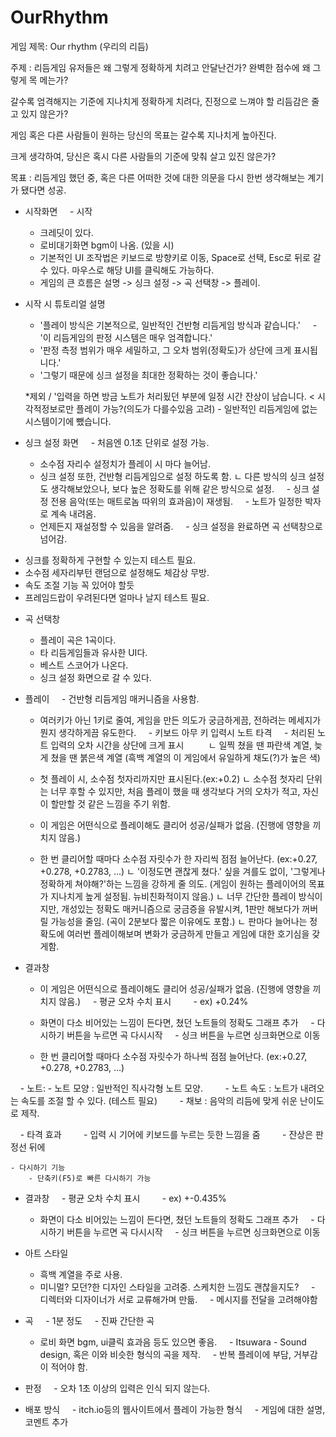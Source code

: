 # OurRhythm

게임 제목: Our rhythm (우리의 리듬)

주제 : 
리듬게임 유저들은 왜 그렇게 정확하게 치려고 안달난건가? 완벽한 점수에 왜 그렇게 목 메는가?

갈수록 엄격해지는 기준에 지나치게 정확하게 치려다, 진정으로 느껴야 할 리듬감은 줄고 있지 않은가?

게임 혹은 다른 사람들이 원하는 당신의 목표는 갈수록 지나치게 높아진다.

크게 생각하여, 당신은 혹시 다른 사람들의 기준에 맞춰 살고 있진 않은가?


목표 : 
리듬게임 했던 중, 혹은 다른 어떠한 것에 대한 의문을 다시 한번 생각해보는 계기가 됐다면 성공.


- 시작화면
    - 시작
    - 크레딧이 있다.
    - 로비대기화면 bgm이 나옴. (있을 시)
    - 기본적인 UI 조작법은 키보드로 방향키로 이동, Space로 선택, Esc로 뒤로 갈 수 있다. 마우스로 해당 UI를 클릭해도 가능하다.
    - 게임의 큰 흐름은 설명 -> 싱크 설정 -> 곡 선택창 -> 플레이.


- 시작 시 튜토리얼 설명
    - '플레이 방식은 기본적으로, 일반적인 건반형 리듬게임 방식과 같습니다.'
    - '이 리듬게임의 판정 시스템은 매우 엄격합니다.' 
    - '판정 측정 범위가 매우 세밀하고, 그 오차 범위(정확도)가 상단에 크게 표시됩니다.'
    - '그렇기 때문에 싱크 설정을 최대한 정확하는 것이 좋습니다.'

   *제외 / '입력을 하면 방금 노트가 처리됬던 부분에 일정 시간 잔상이 남습니다. < 시각적정보로만 플레이 가능?(의도가 다를수있음 고려)
          - 일반적인 리듬게임에 없는 시스템이기에 뺐습니다.


- 싱크 설정 화면
    - 처음엔 0.1초 단위로 설정 가능.
    - 소수점 자리수 설정치가 플레이 시 마다 늘어남.
    - 싱크 설정 또한, 건반형 리듬게임으로 설정 하도록 함. 
         ㄴ 다른 방식의 싱크 설정도 생각해보았으나, 보다 높은 정확도를 위해 같은 방식으로 설정.
    - 싱크 설정 전용 음악(또는 매트로놈 따위의 효과음)이 재생됨.
    - 노트가 일정한 박자로 계속 내려옴.
    - 언제든지 재설정할 수 있음을 알려줌.
    - 싱크 설정을 완료하면 곡 선택창으로 넘어감.

* 싱크를 정확하게 구현할 수 있는지 테스트 필요.
* 소수점 세자리부턴 랜덤으로 설정해도 체감상 무방.
* 속도 조절 기능 꼭 있어야 할듯 
* 프레임드랍이 우려된다면 얼마나 날지 테스트 필요.


- 곡 선택창
    - 플레이 곡은 1곡이다.
    - 타 리듬게임들과 유사한 UI다.
    - 베스트 스코어가 나온다.
    - 싱크 설정 화면으로 갈 수 있다.


- 플레이
    - 건반형 리듬게임 매커니즘을 사용함.
    - 여러키가 아닌 1키로 줄여, 게임을 만든 의도가 궁금하게끔, 전하려는 메세지가 뭔지 생각하게끔 유도한다.
    - 키보드 아무 키 입력시 노트 타격
    - 처리된 노트 입력의 오차 시간을 상단에 크게 표시
            ㄴ 일찍 쳤을 땐 파란색 계열, 늦게 쳤을 땐 붉은색 계열 (흑백 계열의 이 게임에서 유일하게 채도(?)가 높은 색)

    - 첫 플레이 시, 소수점 첫자리까지만 표시된다.(ex:+0.2)
            ㄴ 소수점 첫자리 단위는 너무 후할 수 있지만, 처음 플레이 했을 때 생각보다 거의 오차가 적고, 자신이 할만할 것 같은 느낌을 주기 위함.
    - 이 게임은 어떤식으로 플레이해도 클리어 성공/실패가 없음. (진행에 영향을 끼치지 않음.)
    - 한 번 클리어할 때마다 소수점 자릿수가 한 자리씩 점점 늘어난다. (ex:+0.27, +0.278, +0.2783, ...) 
            ㄴ '이정도면 괜찮게 쳤다.' 싶을 겨를도 없이, '그렇게나 정확하게 쳐야해?'하는 느낌을 강하게 줄 의도. (게임이 원하는 플레이어의 목표가 지나치게 높게 설정됨. 뉴비친화적이지 않음.)
            ㄴ 너무 간단한 플레이 방식이지만, 개성있는 정확도 매커니즘으로 궁금증을 유발시켜, 1판만 해보다가 꺼버릴 가능성을 줄임. (곡이 2분보다 짧은 이유에도 포함.)
            ㄴ 판마다 늘어나는 정확도에 여러번 플레이해보며 변화가 궁금하게 만들고 게임에 대한 호기심을 갖게함.


- 결과창
    - 이 게임은 어떤식으로 플레이해도 클리어 성공/실패가 없음. (진행에 영향을 끼치지 않음.)
    - 평균 오차 수치 표시
        - ex) +0.24%
    - 화면이 다소 비어있는 느낌이 든다면, 쳤던 노트들의 정확도 그래프 추가
    - 다시하기 버튼을 누르면 곡 다시시작
    - 싱크 버튼을 누르면 싱크화면으로 이동

    - 한 번 클리어할 때마다 소수점 자릿수가 하나씩 점점 늘어난다. (ex:+0.27, +0.278, +0.2783, ...)

    - 노트:
        - 노트 모양 : 일반적인 직사각형 노트 모양.
        - 노트 속도 : 노트가 내려오는 속도를 조절 할 수 있다. (테스트 필요)
        - 채보 : 음악의 리듬에 맞게 쉬운 난이도로 제작.

    - 타격 효과
        - 입력 시 기어에 키보드를 누르는 듯한 느낌을 줌
        - 잔상은 판정선 뒤에 

    - 다시하기 기능
        - 단축키(F5)로 빠른 다시하기 가능


- 결과창
    - 평균 오차 수치 표시
        - ex) +-0.435%
    - 화면이 다소 비어있는 느낌이 든다면, 쳤던 노트들의 정확도 그래프 추가
    - 다시하기 버튼을 누르면 곡 다시시작
    - 싱크 버튼을 누르면 싱크화면으로 이동



- 아트 스타일
    - 흑백 계열을 주로 사용.
    - 미니멀? 모던?한 디자인 스타일을 고려중. 스케치한 느낌도 괜찮을지도?
    - 디렉터와 디자이너가 서로 교류해가며 만듦.
    - 메시지를 전달을 고려해야함


- 곡
    - 1분 정도
    - 진짜 간단한 곡
    - 로비 화면 bgm, ui클릭 효과음 등도 있으면 좋음.
    - Itsuwara - Sound design, 혹은 이와 비슷한 형식의 곡을 제작.
    - 반복 플레이에 부담, 거부감이 적어야 함.


- 판정
    - 오차 1초 이상의 입력은 인식 되지 않는다. 

- 배포 방식
    - itch.io등의 웹사이트에서 플레이 가능한 형식
    - 게임에 대한 설명, 코멘트 추가 
